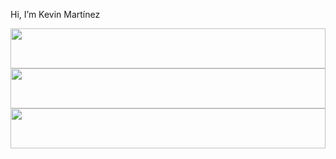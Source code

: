 <body>
  <div>
    <p style="display: inline-flex; align-items: center; flex-direction: row;">Hi, I’m Kevin Martínez <img style="width: 1rem;" src="https://img.icons8.com/?size=100&id=37278&format=png&color=000000"></p>
  </div>
  <div style="height: 4rem">
    <img style="height: 100%;" src="https://img.icons8.com/?size=100&id=9nmz9TYzN8iO&format=png&color=02B3FF"/>
    <img style="height: 100%;" src="https://img.icons8.com/?size=100&id=38273&format=png&color=02B3FF"/>
    <img style="height: 100%;" src="https://img.icons8.com/?size=100&id=42769&format=png&color=02B3FF"/>
  </div>
</body>
